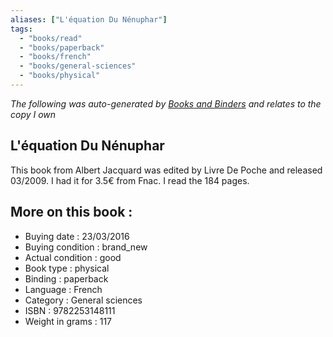 ```yaml
---
aliases: ["L'équation Du Nénuphar"] 
tags: 
  - "books/read" 
  - "books/paperback" 
  - "books/french"
  - "books/general-sciences"
  - "books/physical"
---
```


_The following was auto-generated by [Books and Binders](Books%20and%20Binders.md) and relates to the copy I own_
## L'équation Du Nénuphar
This book from Albert Jacquard was edited by Livre De Poche and released 03/2009. I had it for 3.5€ from Fnac. I read the 184 pages.

## More on this book :
- Buying date : 23/03/2016
- Buying condition : brand_new
- Actual condition : good
- Book type : physical
- Binding : paperback
- Language : French
- Category : General sciences
- ISBN : 9782253148111
- Weight in grams : 117
